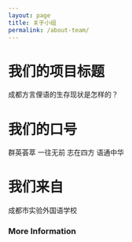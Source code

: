 ```yaml
---
layout: page
title: 关于小组
permalink: /about-team/
---
```


# **我们的项目标题**
成都方言俚语的生存现状是怎样的？
# **我们的口号**
群英荟萃 一往无前 志在四方 语通中华
# **我们来自**
成都市实验外国语学校

### More Information
